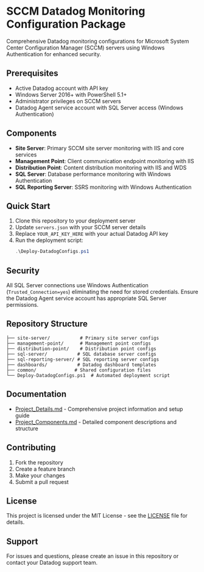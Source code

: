 # SCCM Datadog Monitoring Configuration Package

Comprehensive Datadog monitoring configurations for Microsoft System Center Configuration Manager (SCCM) servers using Windows Authentication for enhanced security.

## Prerequisites

- Active Datadog account with API key
- Windows Server 2016+ with PowerShell 5.1+
- Administrator privileges on SCCM servers
- Datadog Agent service account with SQL Server access (Windows Authentication)

## Components

- **Site Server**: Primary SCCM site server monitoring with IIS and core services
- **Management Point**: Client communication endpoint monitoring with IIS
- **Distribution Point**: Content distribution monitoring with IIS and WDS
- **SQL Server**: Database performance monitoring with Windows Authentication
- **SQL Reporting Server**: SSRS monitoring with Windows Authentication

## Quick Start

1. Clone this repository to your deployment server
2. Update `servers.json` with your SCCM server details
3. Replace `YOUR_API_KEY_HERE` with your actual Datadog API key
4. Run the deployment script:
   ```powershell
   .\Deploy-DatadogConfigs.ps1
   ```

## Security

All SQL Server connections use Windows Authentication (`Trusted_Connection=yes`) eliminating the need for stored credentials. Ensure the Datadog Agent service account has appropriate SQL Server permissions.

## Repository Structure

```
├── site-server/           # Primary site server configs
├── management-point/      # Management point configs  
├── distribution-point/    # Distribution point configs
├── sql-server/           # SQL database server configs
├── sql-reporting-server/ # SQL reporting server configs
├── dashboards/           # Datadog dashboard templates
├── common/              # Shared configuration files
└── Deploy-DatadogConfigs.ps1  # Automated deployment script
```

## Documentation

- [Project_Details.md](Project_Details.md) - Comprehensive project information and setup guide
- [Project_Components.md](Project_Components.md) - Detailed component descriptions and structure

## Contributing

1. Fork the repository
2. Create a feature branch
3. Make your changes
4. Submit a pull request

## License

This project is licensed under the MIT License - see the [LICENSE](LICENSE) file for details.

## Support

For issues and questions, please create an issue in this repository or contact your Datadog support team.
